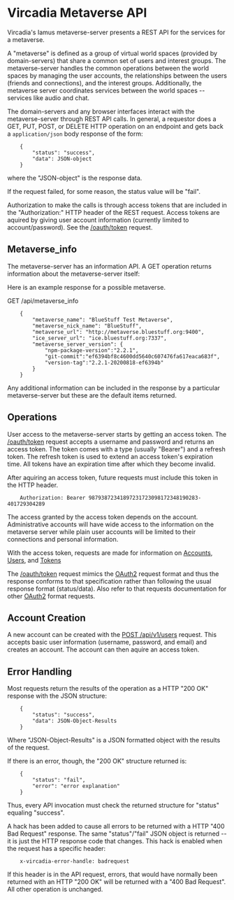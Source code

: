# Vircadia Metaverse API

Vircadia's Iamus metaverse-server presents a REST API
for the services for a metaverse.

A "metaverse" is defined as a group of virtual world spaces (provided
by domain-servers) that share a common set of users and interest groups.
The metaverse-server handles the common operations between the world spaces
by managing the user accounts, the relationships between the users
(friends and connections), and the interest groups.
Additionally, the metaverse server coordinates services between the
world spaces -- services like audio and chat.

The domain-servers and any browser interfaces interact with the
metaverse-server through REST API calls. In general, a requestor
does a GET, PUT, POST, or DELETE HTTP operation on an endpoint
and gets back a `application/json` body response of the form:

```
    {
        "status": "success",
        "data": JSON-object
    }
```

where the "JSON-object" is the response data.

If the request failed, for some reason, the status value will be "fail".

Authorization to make the calls is through access tokens that are
included in the "Authorization:" HTTP header of the REST request.
Access tokens are aquired by giving user account information
(currently limited to account/password). See the
[/oauth/token](./API-Tokens.md#post-oauthtoken)
request.

## Metaverse_info

The metaverse-server has an information API. A GET operation
returns information about the metaverse-server itself:

Here is an example response for a possible metaverse.

GET /api/metaverse_info

```
    {
        "metaverse_name": "BlueStuff Test Metaverse",
        "metaverse_nick_name": "BlueStuff",
        "metaverse_url": "http://metaverse.bluestuff.org:9400",
        "ice_server_url": "ice.bluestuff.org:7337",
        "metaverse_server_version": {
            "npm-package-version":"2.2.1",
            "git-commit":"ef6394bf8c4600dd5640c607476fa617eaca683f",
            "version-tag":"2.2.1-20200818-ef6394b"
        }
    }
```

Any additional information can be included in the response by a particular metaverse-server
but these are the default items returned.

## Operations

User access to the metaverse-server starts by getting an access token.
The
[/oauth/token](./API-Tokens.md#post-oauthtoken)
request accepts a username and password and returns an access token.
The token comes with a type (usually "Bearer") and a refresh token.
The refresh token is used to extend an access token's expiration time.
All tokens have an expiration time after which they become invalid.

After aquiring an access token, future requests must include this
token in the HTTP header.

```
    Authorization: Bearer 98793872341897231723098172348190283-401729304289
```

The access granted by the access token depends on the account. Administrative
accounts will have wide access to the information on the metaverse server
while plain user accounts will be limited to their connections and personal information.

With the access token, requests are made for information on
[Accounts](./API-Accounts.md),
[Users](./API-Users.md),
and
[Tokens](./API-Tokens.md)

The [/oauth/token](./API-Tokens.md#post-oauthtoken)
request mimics the [OAuth2] request format and thus the response conforms to that
specification rather than following the usual response format (status/data).
Also refer to that requests documentation for other [OAuth2] format
requests.

## Account Creation

A new account can be created with the
[POST /api/v1/users](./API-Accounts.md#post-apiv1users)
request.
This accepts basic user information (username, password, and email)
and creates an account.
The account can then aquire an access token.

## Error Handling

Most requests return the results of the operation as a HTTP "200 OK" response with
the JSON structure:

```
    {
        "status": "success",
        "data": JSON-Object-Results
    }
```

Where "JSON-Object-Results" is a JSON formatted object with the results of the request.

If there is an error, though, the "200 OK" structure returned is:

```
    {
        "status": "fail",
        "error": "error explanation"
    }
```

Thus, every API invocation must check the returned structure for "status" equaling "success".

A hack has been added to cause all errors to be returned with a HTTP "400 Bad Request" response.
The same "status"/"fail" JSON object is returned -- it is just the HTTP response code that changes.
This hack is enabled when the request has a specific header:

```
    x-vircadia-error-handle: badrequest
```

If this header is in the API request, errors, that would have normally been returned with
an HTTP "200 OK" will be returned with a "400 Bad Request". All other operation is unchanged.

[OAuth2]: https://oauth.net/2/


